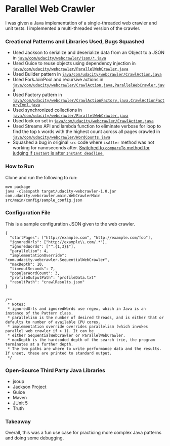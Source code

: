 # Parallel Web Crawler

I was given a Java implementation of a single-threaded web crawler
and unit tests. I implemented a multi-threaded version
of the crawler. 

### Creational Patterns and Libraries Used, Bugs Squashed
- Used Jackson to serialize and deserialize data from an Object to a JSON in [`java/com/udacity/webcrawler/json/*.java`](https://github.com/persinammon/parallel-web-crawler/tree/main/src/main/java/com/udacity/webcrawler/json)
- Used Guice to reuse objects using dependency injection in [`java/com/udacity/webcrawler/ParallelWebCrawler.java`](https://github.com/persinammon/parallel-web-crawler/blob/main/src/main/java/com/udacity/webcrawler/ParallelWebCrawler.java#L31)
- Used Builder pattern in [`java/com/udacity/webcrawler/CrawlAction.java`](https://github.com/persinammon/parallel-web-crawler/blob/main/src/main/java/com/udacity/webcrawler/CrawlAction.java#L87)
- Used ForkJoinPool and recursive actions in [`java/com/udacity/webcrawler/CrawlAction.java,ParallelWebCrawler.java`](https://github.com/persinammon/parallel-web-crawler/blob/main/src/main/java/com/udacity/webcrawler/ParallelWebCrawler.java#L42)
- Used Factory pattern in [`java/com/udacity/webcrawler/CrawlActionFactory.java,CrawlActionFactoryImpl.java`](https://github.com/persinammon/parallel-web-crawler/blob/main/src/main/java/com/udacity/webcrawler/CrawlActionFactoryImpl.java)
- Used synchronized collections in [`java/com/udacity/webcrawler/ParallelWebCrawler.java`](https://github.com/persinammon/parallel-web-crawler/blob/main/src/main/java/com/udacity/webcrawler/ParallelWebCrawler.java#L54)
- Used lock on set in [`java/com/udacity/webcrawler/CrawlAction.java`](https://github.com/persinammon/parallel-web-crawler/blob/main/src/main/java/com/udacity/webcrawler/CrawlAction.java#L69)
- Used Streams API and lambda function to eliminate verbose for loop to find the top `k` words with the highest count across all pages crawled in
[`java/com/udacity/webcrawler/WordCounts.java`](https://github.com/persinammon/parallel-web-crawler/blob/main/src/main/java/com/udacity/webcrawler/WordCounts.java#L28)
- Squashed a bug in original `src` code where `isAfter` method was not working for nanoseconds after. [Switched to
`compareTo` method for judging if `Instant` is after `Instant deadline`.](https://github.com/persinammon/parallel-web-crawler/blob/main/src/main/java/com/udacity/webcrawler/SequentialWebCrawler.java#L74)

### How to Run

Clone and run the following to run:

```
mvn package
java -classpath target/udacity-webcrawler-1.0.jar com.udacity.webcrawler.main.WebCrawlerMain src/main/config/sample_config.json
```

### Configuration File

This is a sample configuration JSON given to the web crawler.
```
{
  "startPages": ["http://example.com", "http://example.com/foo"],
  "ignoredUrls": ["http://example\\.com/.*"], 
  "ignoredWords": ["^.{1,3}$"], 
  "parallelism": 4, 
  "implementationOverride": "com.udacity.webcrawler.SequentialWebCrawler", 
  "maxDepth": 10, 
  "timeoutSeconds": 7, 
  "popularWordCount": 3, 
  "profileOutputPath": "profileData.txt" 
  "resultPath": "crawlResults.json" 
}


/**
 * Notes:
 * ignoredUrls and ignoredWords use regex, which in Java is an instance of the Pattern class.
 * parallelism is the number of desired threads, and is either that or defaults to number of available CPU cores.
 * implementation override overrides parallelism (which invokes parallel web crawler if > 1). It can be 
 * either SequentialWebCrawler or ParallelWebCrawler.
 * maxDepth is the hardcoded depth of the search trie, the program terminates at a further depth.
 * The two paths are where to write performance data and the results. If unset, these are printed to standard output.
 */
```


### Open-Source Third Party Java Libraries

- jsoup
- Jackson Project
- Guice
- Maven
- JUnit 5
- Truth

### Takeaway

Overall, this was a fun use case for practicing more 
complex Java patterns and doing some debugging.
